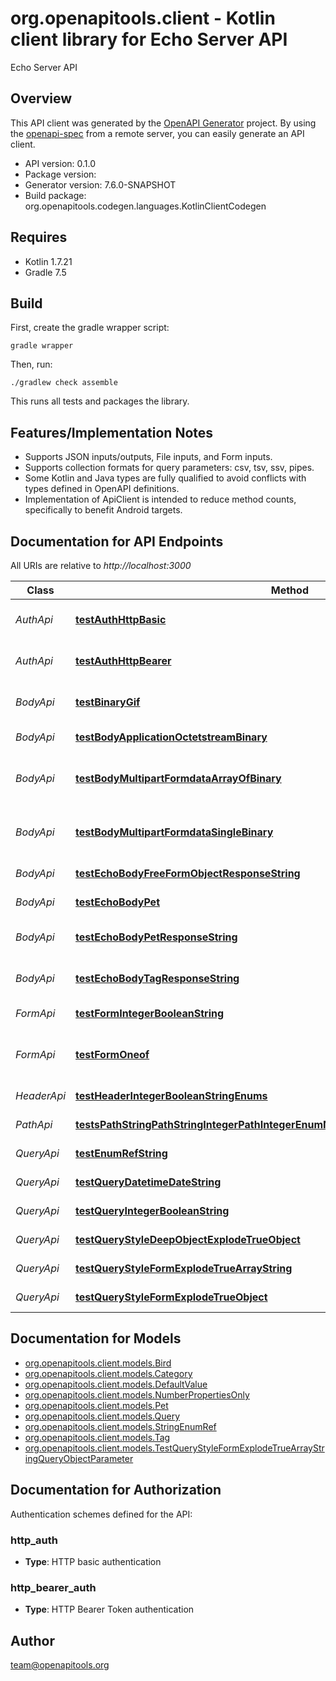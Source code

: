 # org.openapitools.client - Kotlin client library for Echo Server API

Echo Server API

## Overview
This API client was generated by the [OpenAPI Generator](https://openapi-generator.tech) project.  By using the [openapi-spec](https://github.com/OAI/OpenAPI-Specification) from a remote server, you can easily generate an API client.

- API version: 0.1.0
- Package version: 
- Generator version: 7.6.0-SNAPSHOT
- Build package: org.openapitools.codegen.languages.KotlinClientCodegen

## Requires

* Kotlin 1.7.21
* Gradle 7.5

## Build

First, create the gradle wrapper script:

```
gradle wrapper
```

Then, run:

```
./gradlew check assemble
```

This runs all tests and packages the library.

## Features/Implementation Notes

* Supports JSON inputs/outputs, File inputs, and Form inputs.
* Supports collection formats for query parameters: csv, tsv, ssv, pipes.
* Some Kotlin and Java types are fully qualified to avoid conflicts with types defined in OpenAPI definitions.
* Implementation of ApiClient is intended to reduce method counts, specifically to benefit Android targets.

<a id="documentation-for-api-endpoints"></a>
## Documentation for API Endpoints

All URIs are relative to *http://localhost:3000*

Class | Method | HTTP request | Description
------------ | ------------- | ------------- | -------------
*AuthApi* | [**testAuthHttpBasic**](docs/AuthApi.md#testauthhttpbasic) | **POST** /auth/http/basic | To test HTTP basic authentication
*AuthApi* | [**testAuthHttpBearer**](docs/AuthApi.md#testauthhttpbearer) | **POST** /auth/http/bearer | To test HTTP bearer authentication
*BodyApi* | [**testBinaryGif**](docs/BodyApi.md#testbinarygif) | **POST** /binary/gif | Test binary (gif) response body
*BodyApi* | [**testBodyApplicationOctetstreamBinary**](docs/BodyApi.md#testbodyapplicationoctetstreambinary) | **POST** /body/application/octetstream/binary | Test body parameter(s)
*BodyApi* | [**testBodyMultipartFormdataArrayOfBinary**](docs/BodyApi.md#testbodymultipartformdataarrayofbinary) | **POST** /body/application/octetstream/array_of_binary | Test array of binary in multipart mime
*BodyApi* | [**testBodyMultipartFormdataSingleBinary**](docs/BodyApi.md#testbodymultipartformdatasinglebinary) | **POST** /body/application/octetstream/single_binary | Test single binary in multipart mime
*BodyApi* | [**testEchoBodyFreeFormObjectResponseString**](docs/BodyApi.md#testechobodyfreeformobjectresponsestring) | **POST** /echo/body/FreeFormObject/response_string | Test free form object
*BodyApi* | [**testEchoBodyPet**](docs/BodyApi.md#testechobodypet) | **POST** /echo/body/Pet | Test body parameter(s)
*BodyApi* | [**testEchoBodyPetResponseString**](docs/BodyApi.md#testechobodypetresponsestring) | **POST** /echo/body/Pet/response_string | Test empty response body
*BodyApi* | [**testEchoBodyTagResponseString**](docs/BodyApi.md#testechobodytagresponsestring) | **POST** /echo/body/Tag/response_string | Test empty json (request body)
*FormApi* | [**testFormIntegerBooleanString**](docs/FormApi.md#testformintegerbooleanstring) | **POST** /form/integer/boolean/string | Test form parameter(s)
*FormApi* | [**testFormOneof**](docs/FormApi.md#testformoneof) | **POST** /form/oneof | Test form parameter(s) for oneOf schema
*HeaderApi* | [**testHeaderIntegerBooleanStringEnums**](docs/HeaderApi.md#testheaderintegerbooleanstringenums) | **GET** /header/integer/boolean/string/enums | Test header parameter(s)
*PathApi* | [**testsPathStringPathStringIntegerPathIntegerEnumNonrefStringPathEnumRefStringPath**](docs/PathApi.md#testspathstringpathstringintegerpathintegerenumnonrefstringpathenumrefstringpath) | **GET** /path/string/{path_string}/integer/{path_integer}/{enum_nonref_string_path}/{enum_ref_string_path} | Test path parameter(s)
*QueryApi* | [**testEnumRefString**](docs/QueryApi.md#testenumrefstring) | **GET** /query/enum_ref_string | Test query parameter(s)
*QueryApi* | [**testQueryDatetimeDateString**](docs/QueryApi.md#testquerydatetimedatestring) | **GET** /query/datetime/date/string | Test query parameter(s)
*QueryApi* | [**testQueryIntegerBooleanString**](docs/QueryApi.md#testqueryintegerbooleanstring) | **GET** /query/integer/boolean/string | Test query parameter(s)
*QueryApi* | [**testQueryStyleDeepObjectExplodeTrueObject**](docs/QueryApi.md#testquerystyledeepobjectexplodetrueobject) | **GET** /query/style_deepObject/explode_true/object | Test query parameter(s)
*QueryApi* | [**testQueryStyleFormExplodeTrueArrayString**](docs/QueryApi.md#testquerystyleformexplodetruearraystring) | **GET** /query/style_form/explode_true/array_string | Test query parameter(s)
*QueryApi* | [**testQueryStyleFormExplodeTrueObject**](docs/QueryApi.md#testquerystyleformexplodetrueobject) | **GET** /query/style_form/explode_true/object | Test query parameter(s)


<a id="documentation-for-models"></a>
## Documentation for Models

 - [org.openapitools.client.models.Bird](docs/Bird.md)
 - [org.openapitools.client.models.Category](docs/Category.md)
 - [org.openapitools.client.models.DefaultValue](docs/DefaultValue.md)
 - [org.openapitools.client.models.NumberPropertiesOnly](docs/NumberPropertiesOnly.md)
 - [org.openapitools.client.models.Pet](docs/Pet.md)
 - [org.openapitools.client.models.Query](docs/Query.md)
 - [org.openapitools.client.models.StringEnumRef](docs/StringEnumRef.md)
 - [org.openapitools.client.models.Tag](docs/Tag.md)
 - [org.openapitools.client.models.TestQueryStyleFormExplodeTrueArrayStringQueryObjectParameter](docs/TestQueryStyleFormExplodeTrueArrayStringQueryObjectParameter.md)


<a id="documentation-for-authorization"></a>
## Documentation for Authorization


Authentication schemes defined for the API:
<a id="http_auth"></a>
### http_auth

- **Type**: HTTP basic authentication

<a id="http_bearer_auth"></a>
### http_bearer_auth

- **Type**: HTTP Bearer Token authentication



## Author

team@openapitools.org
